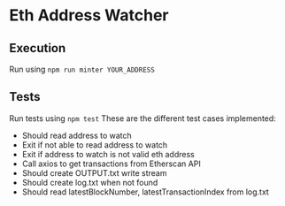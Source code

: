 # Eth Address Watcher

## Execution
Run using `npm run minter YOUR_ADDRESS`

## Tests
Run tests using `npm test`
  These are the different test cases implemented:
- Should read address to watch
- Exit if not able to read address to watch
- Exit if address to watch is not valid eth address
- Call axios to get transactions from Etherscan API
- Should create OUTPUT.txt write stream
- Should create log.txt when not found
- Should read latestBlockNumber, latestTransactionIndex from log.txt
